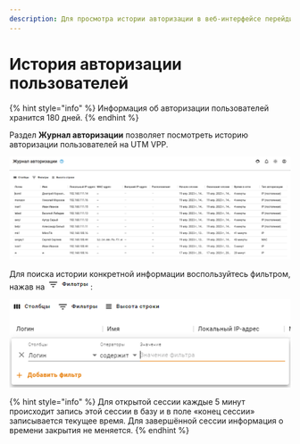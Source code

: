 ```yaml
---
description: Для просмотра истории авторизации в веб-интерфейсе перейдите в раздел Отчеты и журналы -> Журнал авторизации.
---
```


# История авторизации пользователей

{% hint style="info" %}
Информация об авторизации пользователей хранится 180 дней.
{% endhint %}

Раздел **Журнал авторизации** позволяет посмотреть историю авторизации пользователей на UTM VPP. 

![](../../.gitbook/assets/authorization-log.png)

Для поиска истории конкретной информации воспользуйтесь фильтром, нажав на ![](../../.gitbook/assets/authorization-log1.png):

![](../../.gitbook/assets/authorization-log2.png)

{% hint style="info" %}
Для открытой сессии каждые 5 минут происходит запись этой сессии в базу и в поле «конец сессии» записывается текущее время.
Для завершённой сессии информация о времени закрытия не меняется.
{% endhint %}